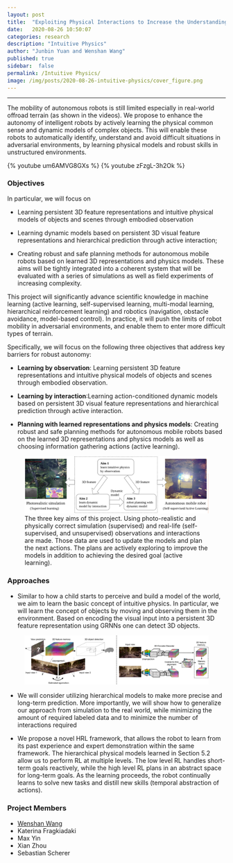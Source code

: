 ```yaml
---
layout: post
title:  "Exploiting Physical Interactions to Increase the Understanding of Dynamics and Environment Properties for Enhanced Autonomy"
date:   2020-08-26 10:50:07
categories: research
description: "Intuitive Physics"
author: "Junbin Yuan and Wenshan Wang"
published: true
sidebar:  false
permalink: /Intuitive Physics/
image: /img/posts/2020-08-26-intuitive-physics/cover_figure.png
---
```



<hr>
The mobility of autonomous robots is still limited especially in real-world offroad terrain (as shown in the videos). We propose to enhance the autonomy of intelligent robots by actively learning the physical common sense and dynamic models of complex objects. This will enable these robots to automatically identify, understand and avoid difficult situations in adversarial environments, by learning physical models and robust skills in unstructured environments.


{% youtube um6AMVG8GXs %}
{% youtube zFzgL-3h2Ok %}

### Objectives
In particular, we will focus on

* Learning persistent 3D feature representations and intuitive physical models of objects and scenes through embodied observation

* Learning dynamic models based on persistent 3D visual feature representations and hierarchical prediction through active interaction;

* Creating robust and safe planning methods for autonomous mobile robots based on learned 3D representations and physics models. These aims will be tightly integrated into a coherent system that will be evaluated with a series of simulations as well as field experiments of increasing complexity.

This project will significantly advance scientific knowledge in machine learning (active learning, self-supervised learning, multi-modal learning, hierarchical reinforcement learning) and robotics (navigation, obstacle avoidance, model-based control).  In practice, it will push the limits of robot mobility in adversarial environments, and enable them to enter more difficult types of terrain.

Specifically, we will focus on the following three objectives that address key barriers for robust autonomy:

* **Learning by observation**: Learning persistent 3D feature representations and intuitive physical models of objects and scenes through embodied observation.

* **Learning by interaction**:Learning action-conditioned dynamic models based on persistent 3D visual feature representations and hierarchical prediction through active interaction.

* **Planning with learned representations and physics models**: Creating robust and safe planning methods for autonomous mobile robots based on the learned 3D representations and physics models as well as choosing information gathering actions (active learning). 

<figure>
 <img src="/img/posts/2020-08-26-intuitive-physics/image1.png" alt="three key aims" />
 <figcaption>
    The three key aims of this project. Using photo-realistic and physically correct simulation (supervised) and real-life (self-supervised, and unsupervised) observations and interactions are made. Those data are used to update the models and plan the next actions. The plans are actively exploring to improve the models in addition to achieving the desired goal (active learning). 
 </figcaption>
</figure>

### Approaches

* Similar to how a child starts to perceive and build a model of the world, we aim to learn the basic concept of intuitive physics. In particular, we will learn the concept of objects by moving and observing them in the environment.  Based on encoding the visual input into a persistent 3D feature representation using GRNNs one can detect 3D objects.

<figure>
 <img src="/img/posts/2020-08-26-intuitive-physics/image2.png" alt="app1" />
 <figcaption>
    
 </figcaption>
</figure>

* We will consider utilizing hierarchical models to make more precise and long-term prediction. More importantly, we will show how to generalize our approach from simulation to the real world, while minimizing the amount of required labeled data and to minimize the number of interactions required

* We propose a novel HRL framework, that allows the robot to learn from its past experience and expert demonstration within the same framework. The hierarchical physical models learned in Section 5.2 allow us to perform RL at multiple levels. The low level RL handles short-term goals reactively, while the high level RL plans in an abstract space for long-term goals.  As the learning proceeds, the robot continually learns to solve new tasks and distill new skills (temporal abstraction of actions).




### Project Members
* [Wenshan Wang](http://www.wangwenshan.com/)
* Katerina Fragkiadaki
* Max Yin
* Xian Zhou
* Sebastian Scherer
